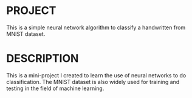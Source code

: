 # PROJECT
This is a simple neural network algorithm to classify a handwritten from MNIST dataset.

# DESCRIPTION
This is a mini-project I created to learn the use of neural networks to do classification. The MNIST dataset is also widely used for training and testing in the field of machine learning.
